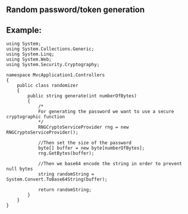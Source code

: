 Random password/token generation
-------

## Example:


	using System;
	using System.Collections.Generic;
	using System.Linq;
	using System.Web;
	using System.Security.Cryptography;

	namespace MvcApplication1.Controllers
	{
		public class randomizer
		{
			public string generate(int numberOfBytes)
			{
				/*
				For generating the password we want to use a secure cryptographic function
				*/
				RNGCryptoServiceProvider rng = new RNGCryptoServiceProvider();

				//Then set the size of the password
				byte[] buffer = new byte[numberOfBytes];
				rng.GetBytes(buffer);

				//Then we base64 encode the string in order to prevent null bytes
				string randomString = System.Convert.ToBase64String(buffer);

				return randomString;
			}
		}
	}

	
